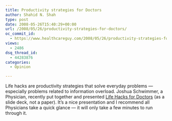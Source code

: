 ```yaml
---
title: Productivity strategies for Doctors
author: Shahid N. Shah
type: post
date: 2008-05-26T15:40:29+00:00
url: /2008/05/26/productivity-strategies-for-doctors/
oc_commit_id:
  - https://www.healthcareguy.com/2008/05/26/productivity-strategies-for-doctors/1478770409
views:
  - 2486
dsq_thread_id:
  - 44283876
categories:
  - Opinion

---
```

Life hacks are productivity strategies that solve everyday problems &#8212; especially problems related to information overload. Joshua Schwimmer, a Physician, recently put together and presented <a href="http://www.slideshare.net/jschwimmer/life-hacks-for-doctors" target="_blank">Life Hacks for Doctors</a> (as a slide deck, not a paper). It&#8217;s a nice presentation and I recommend all Physicians take a quick glance &#8212; it will only take a few minutes to run through it.